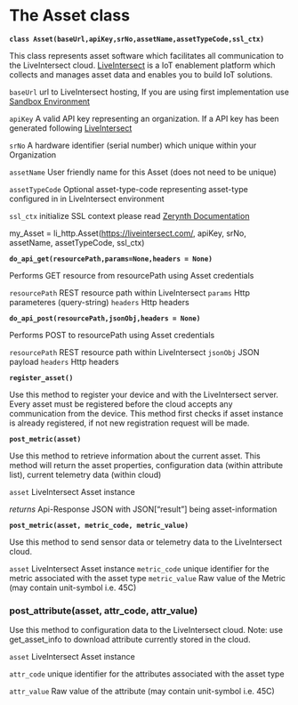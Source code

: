 # The Asset class


**`class Asset(baseUrl,apiKey,srNo,assetName,assetTypeCode,ssl_ctx)`**

This class represents asset software which facilitates all communication to the LiveIntersect cloud.  [LiveIntersect](https://esprida.com/platform/) is a IoT enablement platform which collects and manages asset data and enables you to build IoT solutions.

`baseUrl` url to LiveIntersect hosting, If you are using first implementation use [Sandbox Environment](https://sandbox.liveintersect.com)

`apiKey` A valid API key representing an organization. If a API key has been generated following [LiveIntersect](https://sandbox.liveintersect.com/ui/faces/service/developer.xhtml?viewName=manage.api.key)

`srNo` A hardware identifier (serial number) which unique within your Organization

`assetName` User friendly name for this Asset (does not need to be unique)

`assetTypeCode` Optional asset-type-code representing asset-type configured in in LiveIntersect environment

`ssl_ctx` initialize SSL context please read [Zerynth Documentation](https://docs.zerynth.com/latest/official/core.zerynth.stdlib/examples/examples.html?highlight=secure%20http#core-zerynth-stdlib-secure-http)

my_Asset = li_http.Asset(https://liveintersect.com/, apiKey, srNo, assetName, assetTypeCode, ssl_ctx)


**`do_api_get(resourcePath,params=None,headers = None)`**

Performs GET resource from resourcePath using Asset credentials

`resourcePath` REST resource path within LiveIntersect
`params` Http parameteres (query-string)
`headers` Http headers


**`do_api_post(resourcePath,jsonObj,headers = None)`**

Performs POST to resourcePath using Asset credentials

`resourcePath` REST resource path within LiveIntersect
`jsonObj` JSON payload
`headers` Http headers


**`register_asset()`**

Use this method to register your device and with the LiveIntersect server.  Every asset must be registered before the cloud accepts any communication from the device.
This method first checks if asset instance is already registered, if not new registration request will be made.


**`post_metric(asset)`**

Use this method to retrieve information about the current asset.  This method will return the asset properties, configuration data (within attribute list), current telemetry data (within cloud)

`asset` LiveIntersect Asset instance

*returns* Api-Response JSON with JSON[“result”] being asset-information


**`post_metric(asset, metric_code, metric_value)`**

Use this method to send sensor data or telemetry data to the LiveIntersect cloud.

`asset` LiveIntersect Asset instance
`metric_code` unique identifier for the metric associated with the asset type
`metric_value` Raw value of the Metric (may contain unit-symbol i.e. 45C)


### post_attribute(asset, attr_code, attr_value)
Use this method to configuration data to the LiveIntersect cloud.
Note: use get_asset_info to download attribute currently stored in the cloud.

`asset` LiveIntersect Asset instance

`attr_code` unique identifier for the attributes associated with the asset type

`attr_value` Raw value of the attribute (may contain unit-symbol i.e. 45C)
<!--stackedit_data:
eyJoaXN0b3J5IjpbLTE1NzkwMDk0ODldfQ==
-->